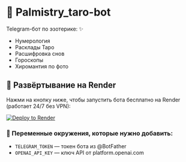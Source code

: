 # 🧙 Palmistry_taro-bot

Telegram-бот по эзотерике: ✨
- Нумерология
- Расклады Таро
- Расшифровка снов
- Гороскопы
- Хиромантия по фото

## 🚀 Развёртывание на Render

Нажми на кнопку ниже, чтобы запустить бота бесплатно на Render (работает 24/7 без VPN):

[![Deploy to Render](https://render.com/images/deploy-to-render-button.svg)](https://dashboard.render.com/deploy?repo=https://github.com/YOUR_USERNAME_HERE/Palmistry_taro-bot)

### 🔐 Переменные окружения, которые нужно добавить:
- `TELEGRAM_TOKEN` — токен бота из @BotFather
- `OPENAI_API_KEY` — ключ API от platform.openai.com

